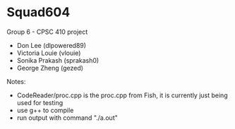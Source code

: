Squad604
========

Group 6 - CPSC 410 project
- Don Lee (dlpowered89)
- Victoria Louie (vlouie)
- Sonika Prakash (sprakash0)
- George Zheng (gezed)

Notes:
- CodeReader/proc.cpp is the proc.cpp from Fish, it is currently just being used for testing
- use g++ to compile
- run output with command "./a.out"
